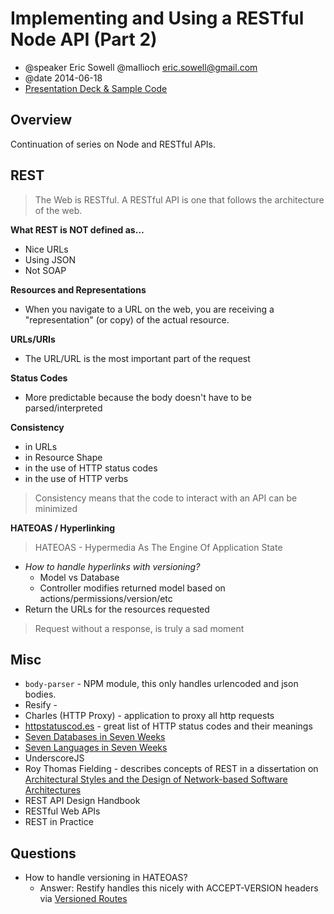 # Implementing and Using a RESTful Node API (Part 2)
- @speaker Eric Sowell @mallioch eric.sowell@gmail.com
- @date 2014-06-18
- [Presentation Deck & Sample Code](https://github.com/Mallioch/Presentations/tree/master/2014_6_18__html5ug_intro_to_node_and_rest_part_2)

## Overview
Continuation of series on Node and RESTful APIs.

## REST

> The Web is RESTful. A RESTful API is one that follows the architecture of the web.

**What REST is NOT defined as…**
- Nice URLs
- Using JSON
- Not SOAP

**Resources and Representations**
- When you navigate to a URL on the web, you are receiving a "representation" (or copy) of the actual resource.

**URLs/URIs**
- The URL/URL is the most important part of the request

**Status Codes**
- More predictable because the body doesn't have to be parsed/interpreted

**Consistency**
- in URLs
- in Resource Shape
- in the use of HTTP status codes
- in the use of HTTP verbs
> Consistency means that the code to interact with an API can be minimized


**HATEOAS / Hyperlinking**
> HATEOAS - Hypermedia As The Engine Of Application State

- *How to handle hyperlinks with versioning?*
    - Model vs Database
    - Controller modifies returned model based on actions/permissions/version/etc
- Return the URLs for the resources requested

> Request without a response, is truly a sad moment


## Misc
- `body-parser` - NPM module, this only handles urlencoded and json bodies.
- Resify -
- Charles (HTTP Proxy) - application to proxy all http requests
- [httpstatuscod.es](http://httpstatuscod.es) - great list of HTTP status codes and their meanings
- [Seven Databases in Seven Weeks](http://pragprog.com/book/rwdata/seven-databases-in-seven-weeks)
- [Seven Languages in Seven Weeks](http://pragprog.com/book/btlang/seven-languages-in-seven-weeks)
- UnderscoreJS
- Roy Thomas Fielding - describes concepts of REST in a dissertation on
[Architectural Styles and the Design of Network-based Software Architectures](https://www.ics.uci.edu/~fielding/pubs/dissertation/fielding_dissertation.pdf)
- REST API Design Handbook
- RESTful Web APIs
- REST in Practice

## Questions
- How to handle versioning in HATEOAS?
    - Answer: Restify handles this nicely with ACCEPT-VERSION headers via [Versioned Routes](http://mcavage.me/node-restify/#Routing)
